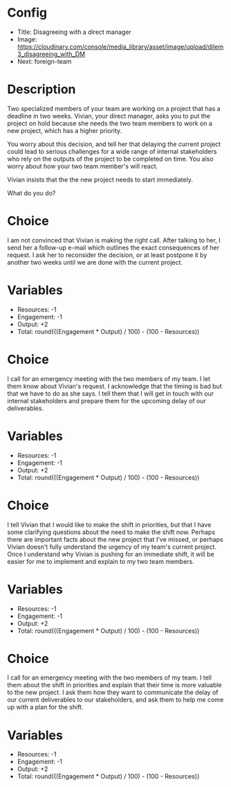 # Config
 - Title: Disagreeing with a direct manager 
 - Image: https://cloudinary.com/console/media_library/asset/image/upload/dilem3_disagreeing_with_DM
 - Next: foreign-team

# Description
Two specialized members of your team are working on a project that has a deadline in two weeks. Vivian, your direct manager, asks you to put the project on hold because she needs the two team members to work on a new project, which has a higher priority.  

You worry about this decision, and tell her that delaying the current project could lead to serious challenges for a wide range of internal stakeholders who rely on the outputs of the project to be completed on time.  You also worry about how your two team member's will react.

Vivian insists that the the new project needs to start immediately.

What do you do?

# Choice
I am not convinced that Vivian is making the right call. After talking to her, I send her a follow-up e-mail which outlines the exact consequences of her request. I ask her to reconsider the decision, or at least postpone it by another two weeks until we are done with the current project. 

# Variables
 - Resources: -1
 - Engagement: -1
 - Output: +2
 - Total: round(((Engagement * Output) / 100) - (100 - Resources))

# Choice
I call for an emergency meeting with the two members of my team. I let them know about Vivian's request. I acknowledge that the timing is bad but that we have to do as she says. I tell them that I will get in touch with our internal stakeholders and prepare them for the upcoming delay of our deliverables.

# Variables
 - Resources: -1
 - Engagement: -1
 - Output: +2
 - Total: round(((Engagement * Output) / 100) - (100 - Resources))

# Choice
 I tell Vivian that I would like to make the shift in priorities, but that I have some clarifying questions about the need to make the shift now. Perhaps there are important facts about the new project that I've missed, or perhaps Vivian doesn't fully understand the urgency of my team's current project. Once I understand why Vivian is pushing for an immediate shift, it will be easier for me to implement and explain to my two team members.
 
# Variables
 - Resources: -1
 - Engagement: -1
 - Output: +2
 - Total: round(((Engagement * Output) / 100) - (100 - Resources))

# Choice
I call for an emergency meeting with the two members of my team. I tell them about the shift in priorities and explain that their time is more valuable to the new project. I ask them how they want to communicate the delay of our current deliverables to our stakeholders, and ask them to help me come up with a plan for the shift.

# Variables
 - Resources: -1
 - Engagement: -1
 - Output: +2
 - Total: round(((Engagement * Output) / 100) - (100 - Resources))
